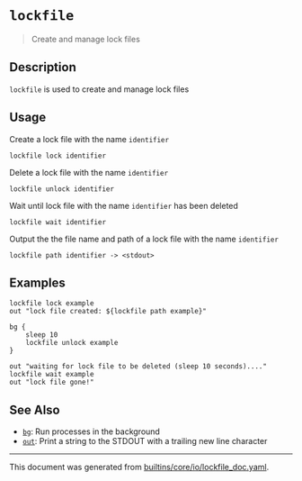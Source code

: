 # `lockfile`

> Create and manage lock files

## Description

`lockfile` is used to create and manage lock files

## Usage

Create a lock file with the name `identifier`

```
lockfile lock identifier
```

Delete a lock file with the name `identifier`

```
lockfile unlock identifier
```

Wait until lock file with the name `identifier` has been deleted

```
lockfile wait identifier
```

Output the the file name and path of a lock file with the name `identifier`

```
lockfile path identifier -> <stdout>
```

## Examples

```
lockfile lock example
out "lock file created: ${lockfile path example}"

bg {
    sleep 10
    lockfile unlock example
}

out "waiting for lock file to be deleted (sleep 10 seconds)...."
lockfile wait example
out "lock file gone!"
```

## See Also

* [`bg`](../commands/bg.md):
  Run processes in the background
* [`out`](../commands/out.md):
  Print a string to the STDOUT with a trailing new line character

<hr/>

This document was generated from [builtins/core/io/lockfile_doc.yaml](https://github.com/lmorg/murex/blob/master/builtins/core/io/lockfile_doc.yaml).